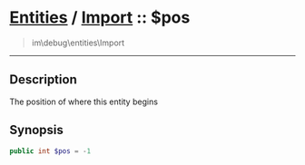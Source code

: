 # [Entities](entities.md) / [Import](entities-Import.md) :: $pos
 > im\debug\entities\Import
____

## Description
The position of where this entity begins

## Synopsis
```php
public int $pos = -1
```
